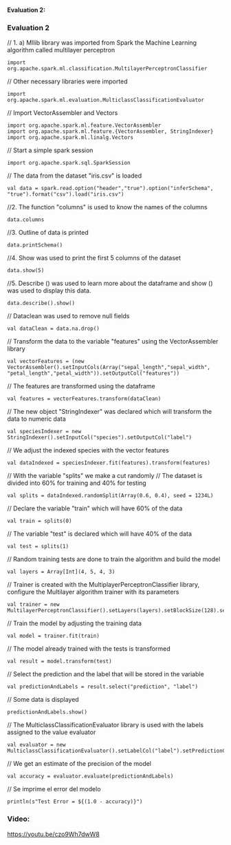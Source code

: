 **Evaluation 2:**

### Evaluation 2

// 1. a) Mllib library was imported from Spark the Machine Learning algorithm called multilayer perceptron
```
import org.apache.spark.ml.classification.MultilayerPerceptronClassifier
```

// Other necessary libraries were imported
```
import org.apache.spark.ml.evaluation.MulticlassClassificationEvaluator
```

// Import VectorAssembler and Vectors
```
import org.apache.spark.ml.feature.VectorAssembler
import org.apache.spark.ml.feature.{VectorAssembler, StringIndexer}
import org.apache.spark.ml.linalg.Vectors
```

// Start a simple spark session
```
import org.apache.spark.sql.SparkSession
```

// The data from the dataset "iris.csv" is loaded
```
val data = spark.read.option("header","true").option("inferSchema", "true").format("csv").load("iris.csv")
```

//2. The function "columns" is used to know the names of the columns
```
data.columns
```

//3. Outline of data is printed
```
data.printSchema()
```

//4. Show was used to print the first 5 columns of the dataset
```
data.show(5)
```

//5. Describe () was used to learn more about the dataframe and show () was used to display this data.
```
data.describe().show()
```

// Dataclean was used to remove null fields
```
val dataClean = data.na.drop()
```

// Transform the data to the variable "features" using the VectorAssembler library
```
val vectorFeatures = (new VectorAssembler().setInputCols(Array("sepal_length","sepal_width", "petal_length","petal_width")).setOutputCol("features"))
```

// The features are transformed using the dataframe
```
val features = vectorFeatures.transform(dataClean)
```

// The new object "StringIndexer" was declared which will transform the data to numeric data
```
val speciesIndexer = new StringIndexer().setInputCol("species").setOutputCol("label")
```
// We adjust the indexed species with the vector features
```
val dataIndexed = speciesIndexer.fit(features).transform(features)
```

// With the variable "splits" we make a cut randomly
// The dataset is divided into 60% for training and 40% for testing
```
val splits = dataIndexed.randomSplit(Array(0.6, 0.4), seed = 1234L)
```

// Declare the variable "train" which will have 60% of the data
```
val train = splits(0)
```
// The variable "test" is declared which will have 40% of the data
```
val test = splits(1)
```
// Random training tests are done to train the algorithm and build the model
```
val layers = Array[Int](4, 5, 4, 3)
```

// Trainer is created with the MultiplayerPerceptronClassifier library, configure the Multilayer algorithm trainer with its parameters
```
val trainer = new MultilayerPerceptronClassifier().setLayers(layers).setBlockSize(128).setSeed(1234L).setMaxIter(100)
```
// Train the model by adjusting the training data
```
val model = trainer.fit(train)
```

// The model already trained with the tests is transformed
```
val result = model.transform(test)
```

// Select the prediction and the label that will be stored in the variable
```
val predictionAndLabels = result.select("prediction", "label")
```

// Some data is displayed
```
predictionAndLabels.show()
```

// The MulticlassClassificationEvaluator library is used with the labels assigned to the value evaluator
```
val evaluator = new MulticlassClassificationEvaluator().setLabelCol("label").setPredictionCol("prediction").setMetricName("accuracy")
```

// We get an estimate of the precision of the model
```
val accuracy = evaluator.evaluate(predictionAndLabels)
```
// Se imprime el error del modelo
```
println(s"Test Error = ${(1.0 - accuracy)}")
```

### Video: 
https://youtu.be/czo9Wh7dwW8
